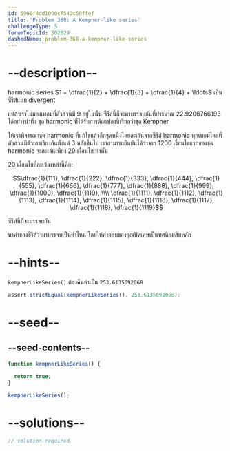 ```yaml
---
id: 5900f4dd1000cf542c50ffef
title: 'Problem 368: A Kempner-like series'
challengeType: 5
forumTopicId: 302029
dashedName: problem-368-a-kempner-like-series
---
```


# --description--

harmonic series $1 + \dfrac{1}{2} + \dfrac{1}{3} + \dfrac{1}{4} + \ldots$ เป็นซีรีส์แบบ divergent

แต่ถ้าเราไม่มองเทอมที่ตัวส่วนมี 9 อยู่ในนั้น ซีรีส์นี้ก็จะมาบรรจบกันที่ประมาณ 22.9206766193 ได้อย่างน่าทึ่ง ชุด harmonic ที่ได้รับการดัดแปลงนี้เรียกว่าชุด Kempner

ให้เราพิจารณาชุด harmonic ที่แก้ไขแล้วอีกชุดหนึ่งโดยละเว้นจากซีรีส์ harmonic ทุกเทอมโดยที่ตัวส่วนมีตัวเลขเรียงกันตั้งแต่ 3 หลักขึ้นไป เราสามารถยืนยันได้ว่าจาก 1200 เงื่อนไขแรกของชุด harmonic  จะละเว้นเพียง 20 เงื่อนไขเท่านั้น

20 เงื่อนไขที่ละเว้นเหล่านี้คือ:

$$\dfrac{1}{111}, \dfrac{1}{222}, \dfrac{1}{333}, \dfrac{1}{444}, \dfrac{1}{555}, \dfrac{1}{666}, \dfrac{1}{777}, \dfrac{1}{888}, \dfrac{1}{999}, \dfrac{1}{1000}, \dfrac{1}{1110}, \\\\
\dfrac{1}{1111}, \dfrac{1}{1112}, \dfrac{1}{1113}, \dfrac{1}{1114}, \dfrac{1}{1115}, \dfrac{1}{1116}, \dfrac{1}{1117}, \dfrac{1}{1118}, \dfrac{1}{1119}$$

ซีรีส์นี้ก็จะบรรจบกัน 

หาค่าของซีรีส์ว่ามาบรรจบเป็นค่าไหน โดยให้คำตอบของคุณปัดเศษเป็นทศนิยมสิบหลัก

# --hints--

`kempnerLikeSeries()` ต้องคืนค่าเป็น `253.6135092068`

```js
assert.strictEqual(kempnerLikeSeries(), 253.6135092068);
```

# --seed--

## --seed-contents--

```js
function kempnerLikeSeries() {

  return true;
}

kempnerLikeSeries();
```

# --solutions--

```js
// solution required
```
